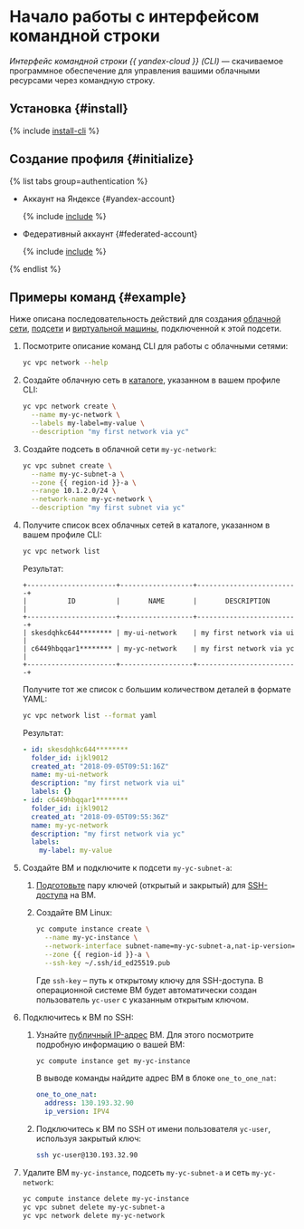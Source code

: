 # Начало работы с интерфейсом командной строки


_Интерфейс командной строки {{ yandex-cloud }} (CLI)_ — скачиваемое программное обеспечение для управления вашими облачными ресурсами через командную строку.


## Установка {#install}

{% include [install-cli](../_includes/cli/install-cli.md) %}

## Создание профиля {#initialize}

{% list tabs group=authentication %}

- Аккаунт на Яндексе {#yandex-account}

  {% include [include](../_includes/cli/create-profile.md) %}

- Федеративный аккаунт {#federated-account}

  {% include [include](../_includes/cli/auth-federated-user.md) %}

{% endlist %}


## Примеры команд {#example}

Ниже описана последовательность действий для создания [облачной сети](../vpc/concepts/network.md#network), [подсети](../vpc/concepts/network.md#subnet) и [виртуальной машины](../compute/concepts/vm.md), подключенной к этой подсети.
1. Посмотрите описание команд CLI для работы с облачными сетями:

   ```bash
   yc vpc network --help
   ```

1. Создайте облачную сеть в [каталоге](../resource-manager/concepts/resources-hierarchy.md#folder), указанном в вашем профиле CLI:

   ```bash
   yc vpc network create \
     --name my-yc-network \
     --labels my-label=my-value \
     --description "my first network via yc"
   ```

1. Создайте подсеть в облачной сети `my-yc-network`:

   ```bash
   yc vpc subnet create \
     --name my-yc-subnet-a \
     --zone {{ region-id }}-a \
     --range 10.1.2.0/24 \
     --network-name my-yc-network \
     --description "my first subnet via yc"
   ```

1. Получите список всех облачных сетей в каталоге, указанном в вашем профиле CLI:

   ```bash
   yc vpc network list
   ```

   Результат:

   ```text
   +----------------------+------------------+-------------------------+
   |          ID          |       NAME       |       DESCRIPTION       |
   +----------------------+------------------+-------------------------+
   | skesdqhkc644******** | my-ui-network    | my first network via ui |
   | c6449hbqqar1******** | my-yc-network    | my first network via yc |
   +----------------------+------------------+-------------------------+
   ```

   Получите тот же список с большим количеством деталей в формате YAML:

   ```bash
   yc vpc network list --format yaml
   ```

   Результат:

   ```yaml
   - id: skesdqhkc644********
     folder_id: ijkl9012
     created_at: "2018-09-05T09:51:16Z"
     name: my-ui-network
     description: "my first network via ui"
     labels: {}
   - id: c6449hbqqar1********
     folder_id: ijkl9012
     created_at: "2018-09-05T09:55:36Z"
     name: my-yc-network
     description: "my first network via yc"
     labels:
       my-label: my-value
   ```

1. Создайте ВМ и подключите к подсети `my-yc-subnet-a`:
   1. [Подготовьте](../compute/operations/vm-connect/ssh.md#creating-ssh-keys) пару ключей (открытый и закрытый) для [SSH-доступа](../glossary/ssh-keygen.md) на ВМ.
   1. Создайте ВМ Linux:

      ```bash
      yc compute instance create \
        --name my-yc-instance \
        --network-interface subnet-name=my-yc-subnet-a,nat-ip-version=ipv4 \
        --zone {{ region-id }}-a \
        --ssh-key ~/.ssh/id_ed25519.pub
      ```

      Где `ssh-key` – путь к открытому ключу для SSH-доступа. В операционной системе ВМ будет автоматически создан пользователь `yc-user` с указанным открытым ключом.
1. Подключитесь к ВМ по SSH:
   1. Узнайте [публичный IP-адрес](../vpc/concepts/address.md#public-addresses) ВМ. Для этого посмотрите подробную информацию о вашей ВМ:

      ```bash
      yc compute instance get my-yc-instance
      ```

      В выводе команды найдите адрес ВМ в блоке `one_to_one_nat`:

      
      ```yaml
      one_to_one_nat:
        address: 130.193.32.90
        ip_version: IPV4
      ```



   1. Подключитесь к ВМ по SSH от имени пользователя `yc-user`, используя закрытый ключ:

      
      ```bash
      ssh yc-user@130.193.32.90
      ```



1. Удалите ВМ `my-yc-instance`, подсеть `my-yc-subnet-a` и сеть `my-yc-network`:

   ```bash
   yc compute instance delete my-yc-instance
   yc vpc subnet delete my-yc-subnet-a
   yc vpc network delete my-yc-network
   ```
